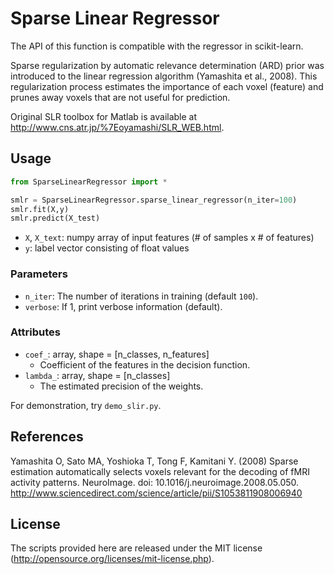 # Sparse Linear Regressor

The API of this function is compatible with the regressor in scikit-learn.

Sparse regularization by automatic relevance determination (ARD) prior was introduced to the linear regression algorithm (Yamashita et al., 2008).
This regularization process estimates the importance of each voxel (feature) and prunes away voxels that are not useful for prediction.

Original SLR toolbox for Matlab is available at <http://www.cns.atr.jp/%7Eoyamashi/SLR_WEB.html>.

## Usage

``` python
from SparseLinearRegressor import *

smlr = SparseLinearRegressor.sparse_linear_regressor(n_iter=100)
smlr.fit(X,y)
smlr.predict(X_test)
```

- `X`, `X_text`: numpy array of input features (# of samples x # of features)
- `y`: label vector consisting of float values 

### Parameters

- `n_iter`: The number of iterations in training (default `100`).
- `verbose`: If 1, print verbose information (default).

### Attributes

- `coef_`: array, shape = [n_classes, n_features]
    - Coefficient of the features in the decision function.
- `lambda_`: array, shape = [n_classes]
    - The estimated precision of the weights.

For demonstration, try `demo_slir.py`.

## References

Yamashita O, Sato MA, Yoshioka T, Tong F, Kamitani Y. (2008) Sparse estimation automatically selects voxels relevant for the decoding of fMRI activity patterns. NeuroImage. doi: 10.1016/j.neuroimage.2008.05.050. <http://www.sciencedirect.com/science/article/pii/S1053811908006940>

## License

The scripts provided here are released under the MIT license (http://opensource.org/licenses/mit-license.php).
